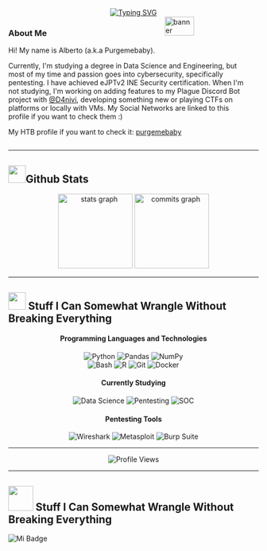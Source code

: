 </div>
<div align="center">
    <a href="https://git.io/typing-svg"><img src="https://readme-typing-svg.herokuapp.com?font=JetBrains+Mono&weight=500&size=20&duration=5000&color=8985F7&background=30B1FF00&center=true&multiline=true&width=435&height=45&lines=%3Cscript%3Ealert(Hi+folks!%F0%9F%91%8B)%3C%2Fscript%3E" alt="Typing SVG" /></a>
  
</div>

<div align="left">
  <div style="display: flex; align-items: flex-start;">
    <div style="flex: 1; padding-right: 20px;">
    <img src="https://github.com/user-attachments/assets/4bc492f7-c6dd-4a78-8e6f-2a8e9d194337" alt="banner" width="35%" align="right">
      <h3>About Me</h3>
      <p>
        Hi! My name is Alberto (a.k.a Purgemebaby).
       </p>
      <p>
        Currently, I'm studying a degree in Data Science and Engineering, but most of my time and passion goes into cybersecurity, specifically pentesting. I have achieved eJPTv2 INE Security certification. When I'm not studying, I'm working on adding features to my Plague Discord Bot project with <a href="https://github.com/D4nivi">@D4nivi</a>, developing something new or playing CTFs on platforms or locally with VMs. My Social Networks are linked to this profile if you want to check them :)
      </p>
      <p>
        My HTB profile if you want to check it:  <a href="https://app.hackthebox.com/profile/1968807">purgemebaby</a>
      </p>
  </div>
</div>

---



## <img src="https://media.giphy.com/media/iY8CRBdQXODJSCERIr/giphy.gif" width="35"><b>Github Stats </b>

<div align="center">
  <img src="https://github-readme-stats.vercel.app/api?username=purgemebaby&hide_title=false&hide_rank=false&show_icons=true&include_all_commits=true&count_private=true&disable_animations=false&theme=dracula&locale=en&hide_border=false" height="150" alt="stats graph"/>
  <img src="https://nirzak-streak-stats.vercel.app/?user=purgemebaby&theme=dracula&hide_border=false)" height="150" alt="commits graph"/>
</div>

---


## <img src="https://github.com/user-attachments/assets/42a6e668-82bd-4844-be23-a0c99422fa15" width="35"><b> Stuff I Can Somewhat Wrangle Without Breaking Everything</b>

<div align="center">
  <h4>Programming Languages and Technologies</h4>
  <img src="https://img.shields.io/badge/python-3670A0?style=for-the-badge&logo=python&logoColor=ffdd54" alt="Python">
  <img src="https://img.shields.io/badge/pandas-150458?style=for-the-badge&logo=pandas&logoColor=white" alt="Pandas">
  <img src="https://img.shields.io/badge/numpy-013243?style=for-the-badge&logo=numpy&logoColor=white" alt="NumPy">
</div>
<div align="center">
  <img src="https://img.shields.io/badge/Shell_Script-121011?style=for-the-badge&logo=gnu-bash&logoColor=white" alt="Bash">
  <img src="https://img.shields.io/badge/r-%23276DC3.svg?style=for-the-badge&logo=r&logoColor=white" alt="R">
  <img src="https://img.shields.io/badge/git-%23F05033.svg?style=for-the-badge&logo=git&logoColor=white" alt="Git">
  <img src="https://img.shields.io/badge/Docker-2CA5E0?style=for-the-badge&logo=docker&logoColor=white" alt="Docker">
</div>

<span></span>

<div align="center">
  <h4>Currently Studying</h4>
  <img src="https://img.shields.io/badge/Data%20Science-FF6F00?style=for-the-badge&logo=databricks&logoColor=white" alt="Data Science">
  <img src="https://img.shields.io/badge/Pentesting-000000?style=for-the-badge&logo=kalilinux&logoColor=white" alt="Pentesting">
  <img src="https://img.shields.io/badge/SOC-0052CC?style=for-the-badge&logo=security&logoColor=white" alt="SOC">
</div>

<span></span>

<div align="center">
  <h4>Pentesting Tools</h4>
  <img src="https://img.shields.io/badge/Wireshark-1679A7?style=for-the-badge&logo=wireshark&logoColor=white" alt="Wireshark">
  <img src="https://img.shields.io/badge/Metasploit-2596CD?style=for-the-badge&logo=metasploit&logoColor=white" alt="Metasploit">
  <img src="https://img.shields.io/badge/Burp%20Suite-FF6633?style=for-the-badge&logo=burpsuite&logoColor=white" alt="Burp Suite">
</div>

---


<div align="center">
  <img src="https://komarev.com/ghpvc/?username=purgemebaby&color=blueviolet&style=flat-square&label=Profile+Views" alt="Profile Views">
</div>

---

## <img src="https://github.com/user-attachments/assets/ae83f759-de32-492b-9825-fb34c8aa5284" width="50"><b> Stuff I Can Somewhat Wrangle Without Breaking Everything</b>


![Mi Badge](https://api.accredible.com/v1/frontend/credential_website_embed_image/badge/161942355)

